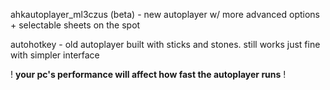 ahkautoplayer_ml3czus (beta) - new autoplayer w/ more advanced options + selectable sheets on the spot

autohotkey - old autoplayer built with sticks and stones. still works just fine with simpler interface

! **your pc's performance will affect how fast the autoplayer runs** !

